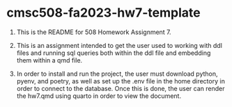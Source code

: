 # cmsc508-fa2023-hw7-template

1. This is the README for 508 Homework Assignment 7.

2. This is an assignment intended to get the user used to working with ddl files and running sql queries both within the ddl file and embedding them within a qmd file.

3. In order to install and run the project, the user must download python, pyenv, and poetry, as well as set up the .env file in the home directory in order to connect to the database. Once this is done, the user can render the hw7.qmd using quarto in order to view the document. 

